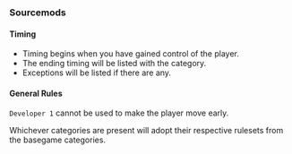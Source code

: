 ### Sourcemods

#### Timing

- Timing begins when you have gained control of the player.
- The ending timing will be listed with the category.
- Exceptions will be listed if there are any.

#### General Rules

`Developer 1` cannot be used to make the player move early.

Whichever categories are present will adopt their respective rulesets from the basegame categories.
